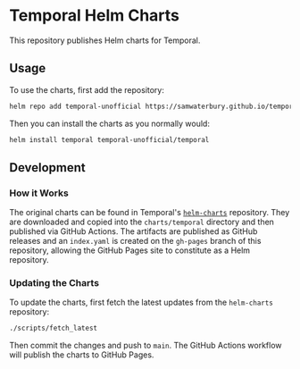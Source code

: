 # Temporal Helm Charts

This repository publishes Helm charts for Temporal.

## Usage

To use the charts, first add the repository:

```bash
helm repo add temporal-unofficial https://samwaterbury.github.io/temporal-helm-charts
```

Then you can install the charts as you normally would:

```bash
helm install temporal temporal-unofficial/temporal
```

## Development

### How it Works

The original charts can be found in Temporal's [`helm-charts`](https://github.com/temporalio/helm-charts) repository. They are downloaded and copied into the `charts/temporal` directory and then published via GitHub Actions. The artifacts are published as GitHub releases and an `index.yaml` is created on the `gh-pages` branch of this repository, allowing the GitHub Pages site to constitute as a Helm repository.

### Updating the Charts

To update the charts, first fetch the latest updates from the `helm-charts` repository:

```bash
./scripts/fetch_latest
```

Then commit the changes and push to `main`. The GitHub Actions workflow will publish the charts to GitHub Pages.
